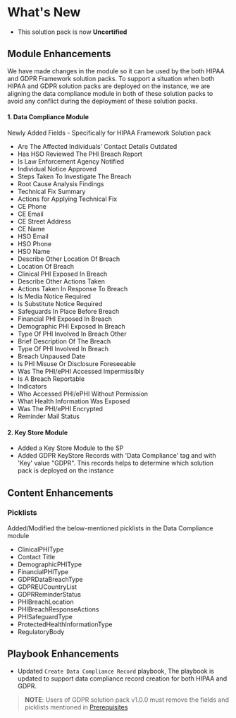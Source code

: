 # What's New

- This solution pack is now **Uncertified**

## Module Enhancements 

We have made changes in the module so it can be used by the both HIPAA and GDPR Framework solution packs. To support a situation when both HIPAA and GDPR solution packs are deployed on the instance, we are aligning the data compliance module in both of these solution packs to avoid any conflict during the deployment of these solution packs.
#### 1. Data Compliance Module
Newly Added Fields - Specifically for HIPAA Framework Solution pack

- Are The Affected Individuals' Contact Details Outdated
- Has HSO Reviewed The PHI Breach Report
- Is Law Enforcement Agency Notified
- Individual Notice Approved
- Steps Taken To Investigate The Breach
- Root Cause Analysis Findings
- Technical Fix Summary
- Actions for Applying Technical Fix
- CE Phone
- CE Email
- CE Street Address
- CE Name
- HSO Email
- HSO Phone
- HSO Name
- Describe Other Location Of Breach
- Location Of Breach
- Clinical PHI Exposed In Breach
- Describe Other Actions Taken
- Actions Taken In Response To Breach
- Is Media Notice Required
- Is Substitute Notice Required
- Safeguards In Place Before Breach
- Financial PHI Exposed In Breach
- Demographic PHI Exposed In Breach
- Type Of PHI Involved In Breach Other
- Brief Description Of The Breach
- Type Of PHI Involved In Breach
- Breach Unpaused Date
- Is PHI Misuse Or Disclosure Foreseeable
- Was The PHI/ePHI Accessed Impermissibly
- Is A Breach Reportable
- Indicators
- Who Accessed PHI/ePHI Without Permission
- What Health Information Was Exposed
- Was The PHI/ePHI Encrypted
- Reminder Mail Status

#### 2. Key Store Module
- Added a Key Store Module to the SP
- Added GDPR KeyStore Records with 'Data Compliance' tag and with 'Key' value "GDPR". This records helps to determine which solution pack is deployed on the instance


## Content Enhancements
### Picklists
Added/Modified the below-mentioned picklists in the Data Compliance module
- ClinicalPHIType 
- Contact Title
- DemographicPHIType
- FinancialPHIType
- GDPRDataBreachType
- GDPREUCountryList
- GDPRReminderStatus
- PHIBreachLocation
- PHIBreachResponseActions
- PHISafeguardType
- ProtectedHealthInformationType
- RegulatoryBody

## Playbook Enhancements

- Updated `Create Data Compliance Record` playbook, The playbook is updated to support data compliance record creation for both HIPAA and GDPR.

>**NOTE**: Users of GDPR solution pack v1.0.0 must remove the fields and picklists mentioned in [Prerequisites](docs/setup.md#prerequisites)
